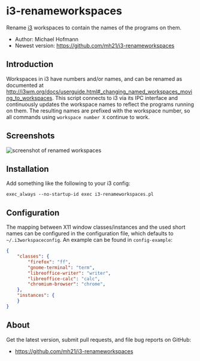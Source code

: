 # i3-renameworkspaces

Rename [i3](https://i3wm.org) workspaces to contain the names of the programs on them.

- Author: Michael Hofmann
- Newest version: <https://github.com/mh21/i3-renameworkspaces>

## Introduction

Workspaces in i3 have numbers and/or names, and can be renamed as documented at <http://i3wm.org/docs/userguide.html#_changing_named_workspaces_moving_to_workspaces>.
This script connects to i3 via its IPC interface and continuously updates the workspace names to reflect the programs running on them.
The resulting names are prefixed with the workspace number, so all commands using `workspace number X` continue to work.

## Screenshots

![screenshot of renamed workspaces](https://mh21.github.io/i3-renameworkspaces.png)

## Installation

Add something like the following to your i3 config:

    exec_always --no-startup-id exec i3-renameworkspaces.pl

## Configuration

The mapping between X11 window classes/instances and the used short names can be configured in the configuration file, which defaults to `~/.i3workspaceconfig`.
An example can be found in `config-example`:

```json
{
    "classes": {
        "firefox": "ff",
        "gnome-terminal": "term",
        "libreoffice-writer": "writer",
        "libreoffice-calc": "calc",
        "chromium-browser": "chrome",
    },
    "instances": {
    }
}
```

## About

Get the latest version, submit pull requests, and file bug reports on GitHub:

- <https://github.com/mh21/i3-renameworkspaces>
